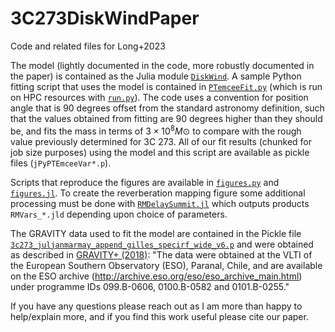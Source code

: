 # 3C273DiskWindPaper
Code and related files for Long+2023

The model (lightly documented in the code, more robustly documented in the paper) is contained as the Julia module [`DiskWind`](DiskWind). A sample Python fitting script that uses the model is contained in [`PTemceeFit.py`](PTemceeFit.py) (which is run on HPC resources with [`run.py`](run.py)). The code uses a convention for position angle that is 90 degrees offset from the standard astronomy definition, such that the values obtained from fitting are 90 degrees higher than they should be, and fits the mass in terms of $3\times 10^8 M\odot$ to compare with the rough value previously determined for 3C 273. All of our fit results (chunked for job size purposes) using the model and this script are available as pickle files (`jPyPTEmceeVar*.p`).

Scripts that reproduce the figures are available in [`figures.py`](figures.py) and [`figures.jl`](figures.jl). To create the reverberation mapping figure some additional processing must be done with [`RMDelaySummit.jl`](RMDelaySummit.jl) which outputs products `RMVars_*.jld` depending upon choice of parameters. 

The GRAVITY data used to fit the model are contained in the Pickle file [`3c273_juljanmarmay_append_gilles_specirf_wide_v6.p`](3c273_juljanmarmay_append_gilles_specirf_wide_v6.p) and were obtained as described in [GRAVITY+ (2018)](https://www.nature.com/articles/s41586-018-0731-9): "The data were obtained at the VLTI of the European Southern Observatory (ESO), Paranal, Chile, and are available on the ESO archive (http://archive.eso.org/eso/eso_archive_main.html) under programme IDs 099.B-0606, 0100.B-0582 and 0101.B-0255." 

If you have any questions please reach out as I am more than happy to help/explain more, and if you find this work useful please cite our paper.
